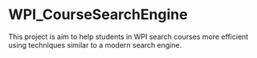 # WPI_CourseSearchEngine
This project is aim to help students in WPI search courses more efficient using techniques similar to a modern search engine.
